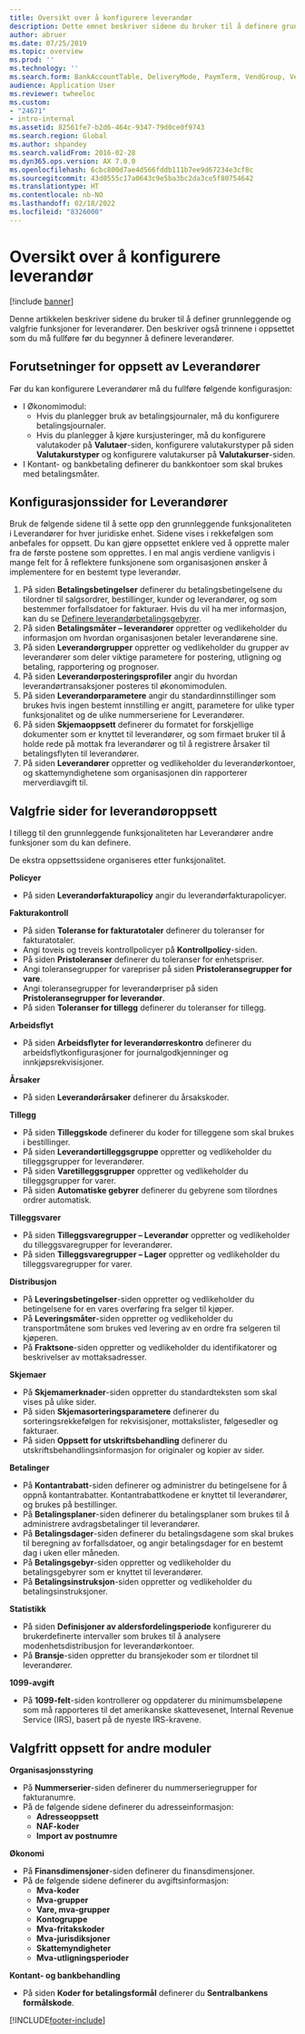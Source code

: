 ```yaml
---
title: Oversikt over å konfigurere leverandør
description: Dette emnet beskriver sidene du bruker til å definere grunnleggende og valgfrie funksjoner for leverandører. Den beskriver også trinnene i oppsettet som du må fullføre før du begynner å definere leverandører.
author: abruer
ms.date: 07/25/2019
ms.topic: overview
ms.prod: ''
ms.technology: ''
ms.search.form: BankAccountTable, DeliveryMode, PaymTerm, VendGroup, VendParameters, VendPaymMode, VendTable, DeliveryReason, DeliveryTerms, DestinationCode
audience: Application User
ms.reviewer: twheeloc
ms.custom:
- "24671"
- intro-internal
ms.assetid: 82561fe7-b2d6-464c-9347-79d0ce0f9743
ms.search.region: Global
ms.author: shpandey
ms.search.validFrom: 2016-02-28
ms.dyn365.ops.version: AX 7.0.0
ms.openlocfilehash: 6cbc800d7ae4d566fddb111b7ee9d67234e3cf8c
ms.sourcegitcommit: 43d0555c17a0643c9e5ba3bc2da3ce5f80754642
ms.translationtype: HT
ms.contentlocale: nb-NO
ms.lasthandoff: 02/18/2022
ms.locfileid: "8326000"
---
```

# <a name="configure-accounts-payable-overview"></a>Oversikt over å konfigurere leverandør

[!include [banner](../includes/banner.md)]

Denne artikkelen beskriver sidene du bruker til å definer grunnleggende og valgfrie funksjoner for leverandører. Den beskriver også trinnene i oppsettet som du må fullføre før du begynner å definere leverandører.

## <a name="prerequisites-for-accounts-payable-setup"></a>Forutsetninger for oppsett av Leverandører

Før du kan konfigurere Leverandører må du fullføre følgende konfigurasjon:

-   I Økonomimodul:
    -   Hvis du planlegger bruk av betalingsjournaler, må du konfigurere betalingsjournaler.
    -   Hvis du planlegger å kjøre kursjusteringer, må du konfigurere valutakoder på **Valutaer**-siden, konfigurere valutakurstyper på siden **Valutakurstyper** og konfigurere valutakurser på **Valutakurser**-siden.
-   I Kontant- og bankbetaling definerer du bankkontoer som skal brukes med betalingsmåter.

## <a name="setup-pages-for-accounts-payable"></a>Konfigurasjonssider for Leverandører

Bruk de følgende sidene til å sette opp den grunnleggende funksjonaliteten i Leverandører for hver juridiske enhet. Sidene vises i rekkefølgen som anbefales for oppsett. Du kan gjøre oppsettet enklere ved å opprette maler fra de første postene som opprettes. I en mal angis verdiene vanligvis i mange felt for å reflektere funksjonene som organisasjonen ønsker å implementere for en bestemt type leverandør.
1.  På siden **Betalingsbetingelser** definerer du betalingsbetingelsene du tilordner til salgsordrer, bestillinger, kunder og leverandører, og som bestemmer forfallsdatoer for fakturaer. Hvis du vil ha mer informasjon, kan du se [Definere leverandørbetalingsgebyrer](tasks/define-vendor-payment-fees.md).
2.  På siden **Betalingsmåter – leverandører** oppretter og vedlikeholder du informasjon om hvordan organisasjonen betaler leverandørene sine.
3.  På siden **Leverandørgrupper** oppretter og vedlikeholder du grupper av leverandører som deler viktige parametere for postering, utligning og betaling, rapportering og prognoser.
4.  På siden **Leverandørposteringsprofiler** angir du hvordan leverandørtransaksjoner posteres til økonomimodulen.
5.  På siden **Leverandørparametere** angir du standardinnstillinger som brukes hvis ingen bestemt innstilling er angitt, parametere for ulike typer funksjonalitet og de ulike nummerseriene for Leverandører.
6.  På siden **Skjemaoppsett** definerer du formatet for forskjellige dokumenter som er knyttet til leverandører, og som firmaet bruker til å holde rede på mottak fra leverandører og til å registrere årsaker til betalingsflyten til leverandører.
7.  På siden **Leverandører** oppretter og vedlikeholder du leverandørkontoer, og skattemyndighetene som organisasjonen din rapporterer merverdiavgift til.

## <a name="optional-setup-pages-for-accounts-payable"></a>Valgfrie sider for leverandøroppsett
I tillegg til den grunnleggende funksjonaliteten har Leverandører andre funksjoner som du kan definere.

De ekstra oppsettssidene organiseres etter funksjonalitet.

**Policyer**
-   På siden **Leverandørfakturapolicy** angir du leverandørfakturapolicyer.

**Fakturakontroll**

-   På siden **Toleranse for fakturatotaler** definerer du toleranser for fakturatotaler.
-   Angi toveis og treveis kontrollpolicyer på **Kontrollpolicy**-siden.
-   På siden **Pristoleranser** definerer du toleranser for enhetspriser.
-   Angi toleransegrupper for varepriser på siden **Pristoleransegrupper for vare**.
-   Angi toleransegrupper for leverandørpriser på siden **Pristoleransegrupper for leverandør**.
-   På siden **Toleranser for tillegg** definerer du toleranser for tillegg.

**Arbeidsflyt**

-   På siden **Arbeidsflyter for leverandørreskontro** definerer du arbeidsflytkonfigurasjoner for journalgodkjenninger og innkjøpsrekvisisjoner.

**Årsaker**

-   På siden **Leverandørårsaker** definerer du årsakskoder.

**Tillegg**

-   På siden **Tilleggskode** definerer du koder for tilleggene som skal brukes i bestillinger.
-   På siden **Leverandørtilleggsgruppe** oppretter og vedlikeholder du tilleggsgrupper for leverandører.
-   På siden **Varetilleggsgrupper** oppretter og vedlikeholder du tilleggsgrupper for varer.
-   På siden **Automatiske gebyrer** definerer du gebyrene som tilordnes ordrer automatisk.

**Tilleggsvarer**

-   På siden **Tilleggsvaregrupper – Leverandør** oppretter og vedlikeholder du tilleggsvaregrupper for leverandører.
-   På siden **Tilleggsvaregrupper – Lager** oppretter og vedlikeholder du tilleggsvaregrupper for varer.

**Distribusjon**

-   På **Leveringsbetingelser**-siden oppretter og vedlikeholder du betingelsene for en vares overføring fra selger til kjøper.
-   På **Leveringsmåter**-siden oppretter og vedlikeholder du transportmåtene som brukes ved levering av en ordre fra selgeren til kjøperen.
-   På **Fraktsone**-siden oppretter og vedlikeholder du identifikatorer og beskrivelser av mottaksadresser.

**Skjemaer**

-   På **Skjemamerknader**-siden oppretter du standardteksten som skal vises på ulike sider.
-   På siden **Skjemasorteringsparametere** definerer du sorteringsrekkefølgen for rekvisisjoner, mottakslister, følgesedler og fakturaer.
-   På siden **Oppsett for utskriftsbehandling** definerer du utskriftsbehandlingsinformasjon for originaler og kopier av sider.

**Betalinger**

-   På **Kontantrabatt**-siden definerer og administrer du betingelsene for å oppnå kontantrabatter. Kontantrabattkodene er knyttet til leverandører, og brukes på bestillinger.
-   På **Betalingsplaner**-siden definerer du betalingsplaner som brukes til å administrere avdragsbetalinger til leverandører.
-   På **Betalingsdager**-siden definerer du betalingsdagene som skal brukes til beregning av forfallsdatoer, og angir betalingsdager for en bestemt dag i uken eller måneden.
-   På **Betalingsgebyr**-siden oppretter og vedlikeholder du betalingsgebyrer som er knyttet til leverandører.
-   På **Betalingsinstruksjon**-siden oppretter og vedlikeholder du betalingsinstruksjoner.

**Statistikk**

-   På siden **Definisjoner av aldersfordelingsperiode** konfigurerer du brukerdefinerte intervaller som brukes til å analysere modenhetsdistribusjon for leverandørkontoer.
-   På **Bransje**-siden oppretter du bransjekoder som er tilordnet til leverandører.

**1099-avgift**

-   På **1099-felt**-siden kontrollerer og oppdaterer du minimumsbeløpene som må rapporteres til det amerikanske skattevesenet, Internal Revenue Service (IRS), basert på de nyeste IRS-kravene.

## <a name="optional-setup-for-other-modules"></a>**Valgfritt oppsett for andre moduler**
**Organisasjonsstyring**

-   På **Nummerserier**-siden definerer du nummerseriegrupper for fakturanumre.
-   På de følgende sidene definerer du adresseinformasjon:
    -   **Adresseoppsett**
    -   **NAF-koder**
    -   **Import av postnumre**

**Økonomi**

-   På **Finansdimensjoner**-siden definerer du finansdimensjoner.
-   På de følgende sidene definerer du avgiftsinformasjon:
    -   **Mva-koder**
    -   **Mva-grupper**
    -   **Vare, mva-grupper**
    -   **Kontogruppe**
    -   **Mva-fritakskoder**
    -   **Mva-jurisdiksjoner**
    -   **Skattemyndigheter**
    -   **Mva-utligningsperioder**

**Kontant- og bankbehandling**

-   På siden **Koder for betalingsformål** definerer du **Sentralbankens formålskode**.



[!INCLUDE[footer-include](../../includes/footer-banner.md)]

